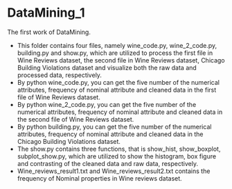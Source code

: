 # DataMining_1
The first work of DataMining.
+ This folder contains four files, namely wine_code.py, wine_2_code.py, building.py and show.py, which are utilized to process the first file in Wine Reviews dataset, the second file in Wine Reviews dataset, Chicago Building Violations dataset and visualize both the raw data and processed data, respectively.
+ By python wine_code.py, you can get the five number of the numerical attributes, frequency of nominal attribute and cleaned data in the first file of Wine Reviews dataset.
+ By python wine_2_code.py, you can get the five number of the numerical attributes, frequency of nominal attribute and cleaned data in the second file of Wine Reviews dataset.
+ By python building.py, you can get the five number of the numerical attributes, frequency of nominal attribute and cleaned data in the Chicago Building Violations dataset.
+ The show.py contains three functions, that is show_hist, show_boxplot, subplot_show.py, which are utilized to show the  histogram, box figure and contrasting of the cleaned data and raw data, respectively.
+ Wine_reviews_result1.txt and Wine_reviews_result2.txt contains the frequency of Nominal properties in Wine reviews dataset.
